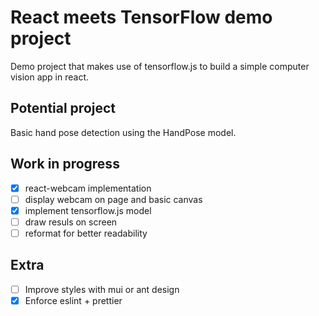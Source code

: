 # React meets TensorFlow demo project

Demo project that makes use of tensorflow.js to build a simple computer vision app in react.

## Potential project

Basic hand pose detection using the HandPose model.

## Work in progress

- [X] react-webcam implementation
- [ ] display webcam on page and basic canvas
- [X] implement tensorflow.js model
- [ ] draw resuls on screen
- [ ] reformat for better readability

## Extra

- [ ] Improve styles with mui or ant design
- [X] Enforce eslint + prettier
